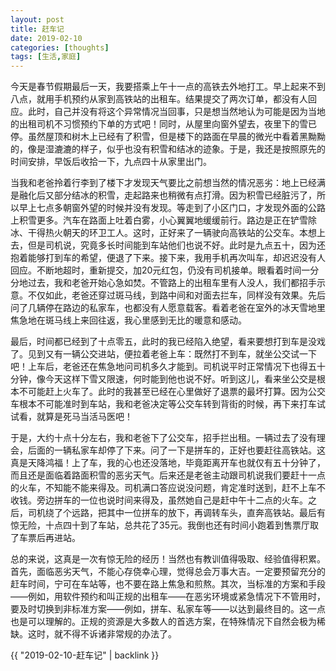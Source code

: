 ```yaml
---
layout: post
title: 赶车记
date: 2019-02-10
categories: [thoughts]
tags: [生活,家庭]
---
```


今天是春节假期最后一天，我要搭乘上午十一点的高铁去外地打工。早上起来不到八点，就用手机预约从家到高铁站的出租车。结果提交了两次订单，都没有人回应。此时，自己并没有将这个异常情况当回事，只是想当然地认为可能是因为当地的出租司机不习惯预约下单的方式吧！同时，从屋里向窗外望去，夜里下的雪已停。虽然屋顶和树木上已经有了积雪，但是楼下的路面在早晨的微光中看着黑黝黝的，像是湿漉漉的样子，似乎也没有积雪和结冰的迹象。于是，我还是按照原先的时间安排，早饭后收拾一下，九点四十从家里出门。

当我和老爸拎着行李到了楼下才发现天气要比之前想当然的情况恶劣：地上已经满是融化后又部分结冰的积雪，走起路来也稍微有点打滑。因为积雪已经脏污了，所以早上七点多朝窗外望的时候并没有发现。等走到了小区门口，才发现外面的公路上积雪更多。汽车在路面上吐着白雾，小心翼翼地缓缓前行。路边是正在铲雪除冰、干得热火朝天的环卫工人。这时，正好来了一辆驶向高铁站的公交车。本想上去，但是司机说，究竟多长时间能到车站他们也说不好。此时是九点五十，因为还抱着能够打到车的希望，便退了下来。接下来，我用手机再次叫车，却迟迟没有人回应。不断地超时，重新提交，加20元红包，仍没有司机接单。眼看着时间一分分地过去，我和老爸开始心急如焚。不管路上的出租车里有人没人，我们都招手示意。不仅如此，老爸还穿过斑马线，到路中间和对面去拦车，同样没有效果。先后问了几辆停在路边的私家车，也都没有人愿意载客。看着老爸在室外的冰天雪地里焦急地在斑马线上来回往返，我心里感到无比的暖意和感动。

最后，时间都已经到了十点零五，此时的我已经陷入绝望，看来要想打到车是没戏了。见到又有一辆公交进站，便拉着老爸上车：既然打不到车，就坐公交试一下吧！上车后，老爸还在焦急地问司机多久才能到。司机说平时正常情况下也得五十分钟，像今天这样下雪又限速，何时能到他也说不好。听到这儿，看来坐公交是根本不可能赶上火车了。此时的我甚至已经在心里做好了退票的最坏打算。因为公交车根本不可能准时到车站，我和老爸决定等公交车转到背街的时候，再下来打车试试看，就算是死马当活马医吧！

于是，大约十点十分左右，我和老爸下了公交车，招手拦出租。一辆过去了没有理会，后面的一辆私家车却停了下来。问了一下是拼车的，正好也要赶往高铁站。这真是天降鸿福！上了车，我的心也还没落地，毕竟距离开车也就仅有五十分钟了，而且还是面临着路面积雪的恶劣天气。后来还是老爸主动跟司机说我们要赶十一点的火车，不知能不能来得及。司机满口答应说没问题，肯定准时送到，赶不上车不收钱。旁边拼车的一位也说时间来得及，虽然她自己是赶中午十二点的火车。之后，司机绕了个远路，把其中一位拼车的放下，再调转车头，直奔高铁站。最后有惊无险，十点四十到了车站，总共花了35元。我倒也还有时间小跑着到售票厅取了车票后再进站。

总的来说，这真是一次有惊无险的经历！当然也有教训值得吸取、经验值得积累。首先，面临恶劣天气，不能心存侥幸心理，觉得总会万事大吉。一定要预留充分的赶车时间，宁可在车站等，也不要在路上焦急和煎熬。其次，当标准的方案和手段——例如，用软件预约和叫正规的出租车——在恶劣环境或紧急情况下不管用时，要及时切换到非标准方案——例如，拼车、私家车等——以达到最终目的。这一点也是可以理解的。正规的资源是大多数人的首选方案，在特殊情况下自然会极为稀缺。这时，就不得不诉诸非常规的办法了。

{{ "2019-02-10-赶车记" | backlink }}
